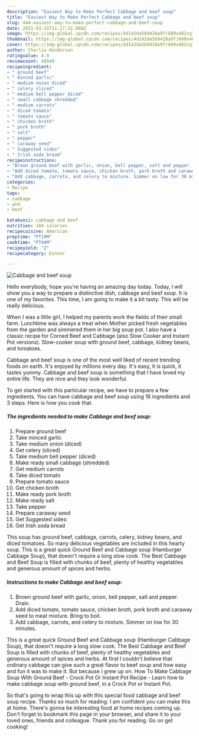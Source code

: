 ```yaml
---
description: "Easiest Way to Make Perfect Cabbage and beef soup"
title: "Easiest Way to Make Perfect Cabbage and beef soup"
slug: 444-easiest-way-to-make-perfect-cabbage-and-beef-soup
date: 2021-03-31T11:17:22.888Z
image: https://img-global.cpcdn.com/recipes/4d142da5b9420a9f/680x482cq70/cabbage-and-beef-soup-recipe-main-photo.jpg
thumbnail: https://img-global.cpcdn.com/recipes/4d142da5b9420a9f/680x482cq70/cabbage-and-beef-soup-recipe-main-photo.jpg
cover: https://img-global.cpcdn.com/recipes/4d142da5b9420a9f/680x482cq70/cabbage-and-beef-soup-recipe-main-photo.jpg
author: Charlie Henderson
ratingvalue: 4.9
reviewcount: 48549
recipeingredient:
- " ground beef"
- " minced garlic"
- " medium onion diced"
- " celery sliced"
- " medium bell pepper diced"
- " small cabbage shredded"
- " medium carrots"
- " diced tomato"
- " tomato sauce"
- " chicken broth"
- " pork broth"
- " salt"
- " pepper"
- " caraway seed"
- " Suggested sides"
- " Irish soda bread"
recipeinstructions:
- "Brown ground beef with garlic, onion, bell pepper, salt and pepper. Drain."
- "Add diced tomato, tomato sauce, chicken broth, pork broth and caraway seed to meat mixture. Bring to boil."
- "Add cabbage, carrots, and celery to mixture. Simmer on low for 30 minutes."
categories:
- Recipe
tags:
- cabbage
- and
- beef

katakunci: cabbage and beef 
nutrition: 184 calories
recipecuisine: American
preptime: "PT19M"
cooktime: "PT44M"
recipeyield: "2"
recipecategory: Dinner

---
```



![Cabbage and beef soup](https://img-global.cpcdn.com/recipes/4d142da5b9420a9f/680x482cq70/cabbage-and-beef-soup-recipe-main-photo.jpg)

Hello everybody, hope you're having an amazing day today. Today, I will show you a way to prepare a distinctive dish, cabbage and beef soup. It is one of my favorites. This time, I am going to make it a bit tasty. This will be really delicious.

When I was a little girl, I helped my parents work the fields of their small farm. Lunchtime was always a treat when Mother picked fresh vegetables from the garden and simmered them in her big soup pot. I also have a classic recipe for Corned Beef and Cabbage (also Slow Cooker and Instant Pot versions). Slow-cooker soup with ground beef, cabbage, kidney beans, and tomatoes.

Cabbage and beef soup is one of the most well liked of recent trending foods on earth. It's enjoyed by millions every day. It's easy, it is quick, it tastes yummy. Cabbage and beef soup is something that I have loved my entire life. They are nice and they look wonderful.


To get started with this particular recipe, we have to prepare a few ingredients. You can have cabbage and beef soup using 16 ingredients and 3 steps. Here is how you cook that.

<!--inarticleads1-->

##### The ingredients needed to make Cabbage and beef soup:

1. Prepare  ground beef
1. Take  minced garlic
1. Take  medium onion (diced)
1. Get  celery (sliced)
1. Take  medium bell pepper (diced)
1. Make ready  small cabbage (shredded)
1. Get  medium carrots
1. Take  diced tomato
1. Prepare  tomato sauce
1. Get  chicken broth
1. Make ready  pork broth
1. Make ready  salt
1. Take  pepper
1. Prepare  caraway seed
1. Get  Suggested sides:
1. Get  Irish soda bread


This soup has ground beef, cabbage, carrots, celery, kidney beans, and diced tomatoes. So many delicious vegetables are included in this hearty soup. This is a great quick Ground Beef and Cabbage soup (Hamburger Cabbage Soup), that doesn&#39;t require a long slow cook. The Best Cabbage and Beef Soup is filled with chunks of beef, plenty of healthy vegetables and generous amount of spices and herbs. 

<!--inarticleads2-->

##### Instructions to make Cabbage and beef soup:

1. Brown ground beef with garlic, onion, bell pepper, salt and pepper. Drain.
1. Add diced tomato, tomato sauce, chicken broth, pork broth and caraway seed to meat mixture. Bring to boil.
1. Add cabbage, carrots, and celery to mixture. Simmer on low for 30 minutes.


This is a great quick Ground Beef and Cabbage soup (Hamburger Cabbage Soup), that doesn&#39;t require a long slow cook. The Best Cabbage and Beef Soup is filled with chunks of beef, plenty of healthy vegetables and generous amount of spices and herbs. At first I couldn&#39;t believe that ordinary cabbage can give such a great flavor to beef soup and how easy and fun it was to make it. But because I grew up on. How To Make Cabbage Soup With Ground Beef - Crock Pot Or Instant Pot Recipe - Learn how to make cabbage soup with ground beef, in a Crock Pot or Instant Pot. 

So that's going to wrap this up with this special food cabbage and beef soup recipe. Thanks so much for reading. I am confident you can make this at home. There's gonna be interesting food at home recipes coming up. Don't forget to bookmark this page in your browser, and share it to your loved ones, friends and colleague. Thank you for reading. Go on get cooking!
